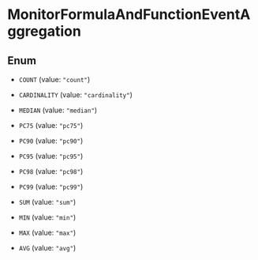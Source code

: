 # MonitorFormulaAndFunctionEventAggregation

## Enum

- `COUNT` (value: `"count"`)

- `CARDINALITY` (value: `"cardinality"`)

- `MEDIAN` (value: `"median"`)

- `PC75` (value: `"pc75"`)

- `PC90` (value: `"pc90"`)

- `PC95` (value: `"pc95"`)

- `PC98` (value: `"pc98"`)

- `PC99` (value: `"pc99"`)

- `SUM` (value: `"sum"`)

- `MIN` (value: `"min"`)

- `MAX` (value: `"max"`)

- `AVG` (value: `"avg"`)
